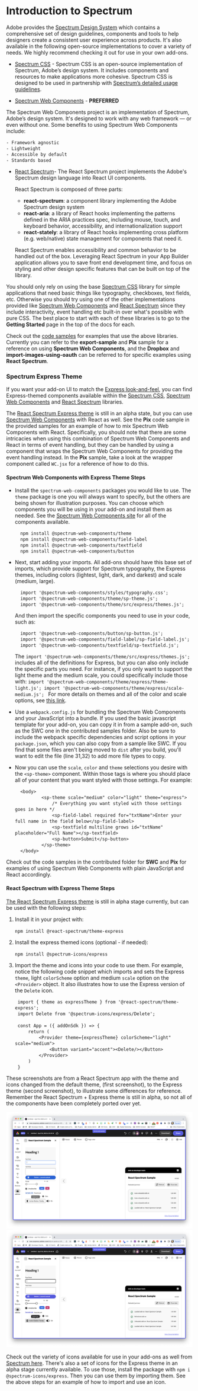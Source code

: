 
# Introduction to Spectrum 
Adobe provides the [Spectrum Design System](https://spectrum.adobe.com/) which contains a comprehensive set of design guidelines, components and tools to help designers create a consistent user experience across products. It's also available in the following open-source implementations to cover a variety of needs. We highly recommend checking it out for use in your own add-ons.

- [Spectrum CSS](https://opensource.adobe.com/spectrum-css/) - Spectrum CSS is an open-source implementation of Spectrum, Adobe’s design system. It includes components and resources to make applications more cohesive. Spectrum CSS is designed to be used in partnership with [Spectrum’s detailed usage guidelines](https://spectrum.adobe.com/).

- [Spectrum Web Components](https://opensource.adobe.com/spectrum-web-components/) - **PREFERRED** 

The Spectrum Web Components project is an implementation of Spectrum, Adobe’s design system. It's designed to work with any web framework — or even without one. Some benefits to using Spectrum Web Components include:
    
    - Framework agnostic
    - Lightweight    
    - Accessible by default 
    - Standards based

- [React Spectrum](https://react-spectrum.adobe.com/react-spectrum/index.html)-  The React Spectrum project implements the Adobe's Spectrum design language into React UI components.

    React Spectrum is composed of three parts:

    - **react-spectrum**: a component library implementing the Adobe Spectrum design system
    - **react-aria**: a library of React hooks implementing the patterns defined in the ARIA practices spec, including mouse, touch, and keyboard behavior, accessibility, and internationalization support
    - **react-stately**: a library of React hooks implementing cross platform (e.g. web/native) state management for components that need it.

    React Spectrum enables accessibility and common behavior to be handled out of the box. Leveraging React Spectrum in your App Builder application allows you to save front end development time, and focus on styling and other design specific features that can be built on top of the library.



<InlineAlert slots="text" variant="info"/>

You should only rely on using the base [Spectrum CSS](https://opensource.adobe.com/spectrum-css/) library for simple applications that need basic things like typography, checkboxes, text fields, etc. Otherwise you should try using one of the other implementations provided like [Spectrum Web Components](https://opensource.adobe.com/spectrum-web-components/) and [React Spectrum](https://react-spectrum.adobe.com/react-spectrum/index.html) since they include interactivity, event handling etc built-in over what's possible with pure CSS. The best place to start with each of these libraries is to go to the **Getting Started** page in the top of the docs for each. 

<InlineAlert slots="text" variant="success"/>

Check out the [code samples](../5-TemplatesSamples/code-samples.md) for examples that use the above libraries. Currently you can refer to the **export-sample** and **Pix** sample for a reference on using **Spectrum Web Components**, and the **Dropbox** and **import-images-using-oauth** can be referred to for specific examples using **React Spectrum**. 

### Spectrum Express Theme
If you want your add-on UI to match the [Express look-and-feel](https://spectrum.adobe.com/page/theming/#Resources-for-Spectrum-for-Adobe-Express), you can find Express-themed components available within the [Spectrum CSS](https://github.com/adobe/spectrum-css), [Spectrum Web Components](https://opensource.adobe.com/spectrum-web-components/tools/theme/) and [React Spectrum](https://www.npmjs.com/package/@react-spectrum/theme-express) libraries. 

<InlineAlert slots="text" variant="info"/>

The [React Spectrum Express theme](https://www.npmjs.com/package/@react-spectrum/theme-express) is still in an alpha state, but you can use [Spectrum Web Components](https://opensource.adobe.com/spectrum-web-components/tools/theme/) with React as well. See the **Pix** code sample in the provided samples for an example of how to mix Spectrum Web Components with React. Specifically, you should note that there are some intricacies when using this combination of Spectrum Web Components and React in terms of event handling, but they can be handled by using a component that wraps the Spectrum Web Components for providing the event handling instead. In the **Pix** sample, take a look at the wrapper component called `WC.jsx` for a reference of how to do this.

#### Spectrum Web Components with Express Theme Steps
- Install the `spectrum-web-components` packages you would like to use. The `theme` package is one you will always want to specify, but the others are being shown for illustration purposes. You can choose which components you will be using in your add-on and install them as needed. See the [Spectrum Web Components site](https://opensource.adobe.com/spectrum-web-components/getting-started/) for all of the components available.

        npm install @spectrum-web-components/theme
        npm install @spectrum-web-components/field-label        
        npm install @spectrum-web-components/textfield
        npm install @spectrum-web-components/button

- Next, start adding your imports. All add-ons should have this base set of imports, which provide support for Spectrum typography, the Express themes, including colors (lightest, light, dark, and darkest) and scale (medium, large). 

        
        import '@spectrum-web-components/styles/typography.css';
        import '@spectrum-web-components/theme/sp-theme.js';
        import '@spectrum-web-components/theme/src/express/themes.js';
        

    And then import the specific components you need to use in your code, such as: 


        import '@spectrum-web-components/button/sp-button.js';
        import '@spectrum-web-components/field-label/sp-field-label.js';
        import '@spectrum-web-components/textfield/sp-textfield.js';


    <InlineAlert slots="text" variant="success"/>

    The `import '@spectrum-web-components/theme/src/express/themes.js';` includes all of the definitions for Express, but you can also only include the specific parts you need. For instance, if you only want to support the light theme and the medium scale, you could specifically include those with:
        ```import '@spectrum-web-components/theme/express/theme-light.js'; import '@spectrum-web-components/theme/express/scale-medium.js';
        ``` For more details on themes and all of the color and scale options, see [this link](https://opensource.adobe.com/spectrum-web-components/tools/theme/). 


- Use a `webpack.config.js` for bundling the Spectrum Web Components and your JavaScript into a bundle. If you used the basic javascript template for your add-on, you can copy it in from a sample add-on, such as the SWC one in the contributed samples folder. Also be sure to include the webpack specific dependencies and script options in your `package.json`, which you can also copy from a sample like SWC. If you find that some files aren't being moved to `dist` after you build, you'll want to edit the file (line 31,32) to add more file types to copy. 


- Now you can use the `scale`, `color` and `theme` selections you desire with the `<sp-theme>` component. Within those tags is where you should place all of your content that you want styled with those settings. For example:

        <body>
                <sp-theme scale="medium" color="light" theme="express">   
                    /* Everything you want styled with those settings goes in here */
                    <sp-field-label required for="txtName">Enter your full name in the field below</sp-field-label>
                    <sp-textfield multiline grows id="txtName" placeholder="Full Name"></sp-textfield>
                    <sp-button>Submit</sp-button>
                </sp-theme>                    
        </body>


<InlineAlert slots="text" variant="info"/>

Check out the code samples in the contributed folder for **SWC** and **Pix** for examples of using Spectrum Web Components with plain JavaScript and React accordingly. 

#### React Spectrum with Express Theme Steps
[The React Spectrum Express theme](https://www.npmjs.com/package/@react-spectrum/theme-express) is still in alpha stage currently, but can be used with the following steps:

1. Install it in your project with:

    `npm install @react-spectrum/theme-express`

2. Install the express themed icons (optional - if needed):

    `npm install @spectrum-icons/express`

3. Import the theme and icons into your code to use them. For example, notice the following code snippet which imports and sets the Express `theme`, light `colorScheme` option and medium `scale` option on the `<Provider>` object. It also illustrates how to use the Express version of the `Delete` icon.  
    
    
        import { theme as expressTheme } from '@react-spectrum/theme-express';
        import Delete from '@spectrum-icons/express/Delete';

        const App = ({ addOnSdk }) => {
            return (
                <Provider theme={expressTheme} colorScheme="light" scale="medium">
                    <Button variant="accent"><Delete/></Button>  
                </Provider>       
            )
        }

These screenshots are from a React Spectrum app with the theme and icons changed from the default theme, (first screenshot), to the Express theme (second screenshot), to illustrate some differences for reference. Remember the React Spectrum + Express theme is still in alpha, so not all of the components have been completely ported over yet.

![Default theme](./img/default-theme.png)
![Express theme](./img/express-theme.png)


<InlineAlert slots="text" variant="success"/>

Check out the variety of icons available for use in your add-ons as well from [Spectrum here](https://spectrum.adobe.com/page/icons/). There's also a set of icons for the Express theme in an alpha stage currently available. To use those, install the package with `npm i @spectrum-icons/express`. Then you can use them by importing them. See the above steps for an example of how to import and use an icon. 
